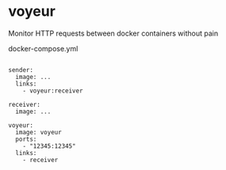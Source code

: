 # voyeur
Monitor HTTP requests between docker containers without pain

docker-compose.yml
```

sender:
  image: ...
  links:
    - voyeur:receiver
  
receiver:
  image: ...

voyeur:
  image: voyeur      
  ports:
    - "12345:12345"
  links:
    - receiver
